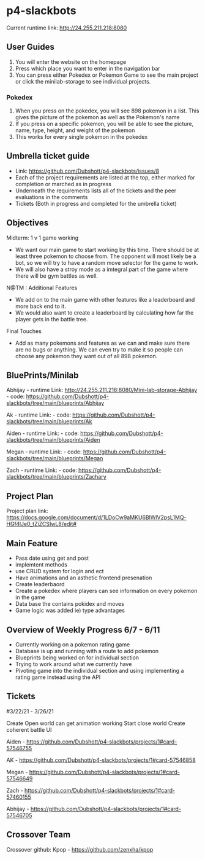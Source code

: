 # p4-slackbots

Current runtime link: http://24.255.211.218:8080

## User Guides
1. You will enter the website on the homepage
2. Press which place you want to enter in the navigation bar
3. You can press either Pokedex or Pokemon Game to see the main project or click the minilab-storage to see individual projects. 

### Pokedex
1. When you press on the pokedex, you will see 898 pokemon in a list. This gives the picture of the pokemon as well as the Pokemon's name
2. If you press on a specific pokemon, you will be able to see the picture, name, type, height, and weight of the pokemon
3. This works for every single pokemon in the pokedex

## Umbrella ticket guide
- Link:  https://github.com/Dubshott/p4-slackbots/issues/8
- Each of the project requirements are listed at the top, either marked for completion or marched as in progress
- Underneath the requirements lists all of the tickets and the peer evaluations in the comments
- Tickets (Both in progress and completed for the umbrella ticket)

## Objectives

Midterm: 1 v 1 game working

- We want our main game to start working by this time. There should be at least three pokemon to choose from. The opponent will most likely be a bot, so we will try to have a random move selector for the game to work. 
- We will also have a stroy mode as a imtegral part of the game where there will be gym battles as well. 

N@TM : Additional Features
- We add on to the main game with other features like a leaderboard and more back end to it. 
- We would also want to create a leaderboard by calculating how far the player gets in the battle tree. 

 Final Touches
- Add as many pokemons and features as we can and make sure there are no bugs or anything. We can even try to make it so people can choose any pokemon they want out of all 898 pokemon.


## BluePrints/Minilab

Abhijay - runtime Link: http://24.255.211.218:8080/Mini-lab-storage-Abhijay
        - code: https://github.com/Dubshott/p4-slackbots/tree/main/blueprints/Abhijay
 
Ak      - runtime Link:
        - code: https://github.com/Dubshott/p4-slackbots/tree/main/blueprints/Ak
        
Aiden   - runtime Link:
        - code: https://github.com/Dubshott/p4-slackbots/tree/main/blueprints/Aiden
        
Megan   - runtime Link:
        - code: https://github.com/Dubshott/p4-slackbots/tree/main/blueprints/Megan
        
Zach   - runtime Link:
        - code: https://github.com/Dubshott/p4-slackbots/tree/main/blueprints/Zachary
     
## Project Plan

Project plan link: https://docs.google.com/document/d/1LDoCw9aMKU6BlWlV2psL1MQ-HGf4lJe0_tZiZCSIwL8/edit#

## Main Feature
- Pass date using get and post 
- implemtent methods 
- use CRUD system for login and ect
- Have animations and an asthetic frontend presenation 
- Create leaderbaord 
- Create a pokedex where players can see information on every pokemon in the game
- Data base the contains pokidex and moves 
- Game logic was added ie) type advantages

## Overview of Weekly Progress 6/7 - 6/11

- Currently working on a pokemon rating game
- Database is up and running with a route to add pokemon
- Blueprints being worked on for individual section
- Trying to work around what we currently have
- Pivoting game into the individual section and using implementing a rating game instead using the API


## Tickets

#3/22/21 - 3/26/21

Create Open world can get animation working 
Start close world 
Create coherent battle UI 

Aiden - https://github.com/Dubshott/p4-slackbots/projects/1#card-57546755

AK - https://github.com/Dubshott/p4-slackbots/projects/1#card-57546858

Megan - https://github.com/Dubshott/p4-slackbots/projects/1#card-57546649

Zach - https://github.com/Dubshott/p4-slackbots/projects/1#card-57460155

Abhijay - https://github.com/Dubshott/p4-slackbots/projects/1#card-57546705


## Crossover Team

Crossover github: Kpop - https://github.com/zenxha/kpop








































